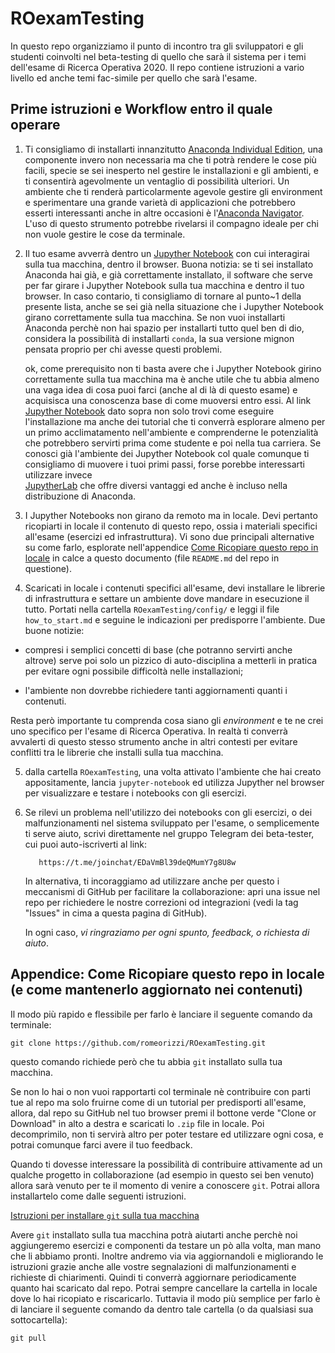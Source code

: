 # ROexamTesting
In questo repo organizziamo il punto di incontro tra gli sviluppatori e gli studenti coinvolti nel beta-testing di quello che sarà il sistema per i temi dell'esame di Ricerca Operativa 2020.
Il repo contiene istruzioni a vario livello ed anche temi fac-simile per quello che sarà l'esame.

## Prime istruzioni e Workflow entro il quale operare

1. Ti consigliamo di installarti innanzitutto [Anaconda Individual Edition](https://jupyterlab.readthedocs.io/en/stable/), una componente invero non necessaria ma che ti potrà rendere le cose più facili, specie se sei inesperto nel gestire le installazioni e gli ambienti, e ti consentirà agevolmente un ventaglio di possibilità ulteriori.
Un ambiente che ti renderà particolarmente agevole gestire gli environment e sperimentare una grande varietà di applicazioni che potrebbero esserti interessanti anche in altre occasioni è l'[Anaconda Navigator](https://docs.anaconda.com/anaconda/navigator/).
L'uso di questo strumento potrebbe rivelarsi il compagno ideale per chi non vuole gestire le cose da terminale.  

2. Il tuo esame avverrà dentro un [Jupyther Notebook](https://jupyter.readthedocs.io/en/latest/) con cui interagirai sulla tua macchina, dentro il browser.
   Buona notizia: se ti sei installato Anaconda hai già, e già correttamente installato,
   il software che serve per far girare i Jupyther Notebook
   sulla tua macchina e dentro il tuo browser.
   In caso contario, ti consigliamo di tornare al punto~1 della presente lista, anche se sei già nella situazione che i Jupyther Notebook girano correttamente sulla tua macchina.
   Se non vuoi installarti Anaconda perchè non hai spazio per installarti tutto quel ben di dio, considera la possibilità di installarti `conda`, la sua versione mignon pensata proprio per chi avesse questi problemi.

   ok, come prerequisito non ti basta avere che i Jupyther Notebook girino correttamente sulla tua macchina ma è anche utile che tu abbia almeno una vaga idea di cosa puoi farci (anche al di là di questo esame) e acquisisca una conoscenza base di come muoversi entro essi.
  Al link [Jupyther Notebook](https://jupyter.readthedocs.io/en/latest/) dato sopra non solo trovi come eseguire l'installazione ma anche dei tutorial che ti converrà esplorare almeno per un primo acclimatamento nell'ambiente e comprenderne le potenzialità che potrebbero servirti prima come studente e poi nella tua carriera.
   Se conosci già l'ambiente dei Jupyther Notebook col quale comunque ti consigliamo di muovere i tuoi primi passi, forse porebbe interessarti utilizzare invece  
   [JupytherLab](https://jupyterlab.readthedocs.io/en/stable/) che offre diversi vantaggi ed anche è incluso nella distribuzione di Anaconda.

3. I Jupyther Notebooks non girano da remoto ma in locale. Devi pertanto ricopiarti in locale il contenuto di questo repo, ossia i materiali specifici all'esame (esercizi ed infrastruttura).
   Vi sono due principali alternative su come farlo,
   esplorate nell'appendice <a href="#ricopiaInLocale">Come Ricopiare questo repo in locale</a> in calce a questo documento (file `README.md` del repo in questione).

4. Scaricati in locale i contenuti specifici all'esame, devi installare le librerie di infrastruttura e settare un ambiente dove mandare in esecuzione il tutto.
   Portati nella cartella `ROexamTesting/config/`
   e leggi il file `how_to_start.md` e seguine le indicazioni per predisporre l'ambiente.
   Due buone notizie:

  -  compresi i semplici concetti di base (che potranno servirti anche altrove) serve poi solo un pizzico di auto-disciplina a metterli in pratica per evitare ogni possibile difficoltà nelle installazioni;

  -  l'ambiente non dovrebbe richiedere tanti aggiornamenti quanti i contenuti.

  Resta però importante tu comprenda cosa siano gli _environment_ e te ne crei uno specifico per l'esame di Ricerca Operativa. In realtà ti converrà avvalerti di questo stesso strumento anche in altri contesti per evitare conflitti tra le librerie che installi sulla tua macchina.

5. dalla cartella `ROexamTesting`, una volta attivato l'ambiente che hai creato appositamente,
   lancia `jupyter-notebook` ed utilizza Jupyther nel browser
   per visualizzare e testare i notebooks con gli esercizi.

6. Se rilevi un problema nell'utilizzo dei notebooks con gli esercizi,
   o dei malfunzionamenti nel sistema sviluppato per l'esame,
   o semplicemente ti serve aiuto,
   scrivi direttamente nel gruppo Telegram dei beta-tester,
      cui puoi auto-iscriverti al link:
   ```
      https://t.me/joinchat/EDaVmBl39deQMumY7g8U8w
   ```
      In alternativa, ti incoraggiamo ad utilizzare anche per questo i meccanismi di GitHub per facilitare la collaborazione:
      apri una issue nel repo per richiedere le nostre correzioni od integrazioni (vedi la tag "Issues" in cima a questa pagina di GitHub).

      In ogni caso, _vi ringraziamo per ogni spunto, feedback, o richiesta di aiuto_.

## Appendice: Come Ricopiare questo repo in locale (e come mantenerlo aggiornato nei contenuti)

<a name="ricopiaInLocale">Il modo più rapido e flessibile</a>
    per farlo è lanciare il seguente comando da terminale:
```
git clone https://github.com/romeorizzi/ROexamTesting.git
```
questo comando richiede però che tu abbia `git` installato sulla tua macchina.

Se non lo hai o non vuoi rapportarti col terminale nè contribuire con parti tue al repo ma solo fruirne come di un tutorial per predisporti all'esame,
allora, dal repo su GitHub nel tuo browser premi il bottone verde "Clone or Download" in alto a destra
   e scaricati lo `.zip` file in locale. Poi decomprimilo, non ti servirà altro per poter testare ed utilizzare ogni cosa, e potrai comunque farci avere il tuo feedback.

Quando ti dovesse interessare la possibilità di contribuire attivamente ad un qualche progetto in collaborazione
(ad esempio in questo sei ben venuto) allora sarà venuto per te il momento di venire a conoscere `git`. Potrai allora installartelo come dalle seguenti istruzioni.

[Istruzioni per installare `git` sulla tua macchina](https://www.html.it/pag/53180/installazione-di-git/)

Avere `git` installato sulla tua macchina potrà aiutarti anche perchè noi aggiungeremo esercizi e componenti da testare un pò alla volta, man mano che li abbiamo pronti. Inoltre andremo via via aggiornandoli e migliorando le istruzioni grazie anche alle vostre segnalazioni di malfunzionamenti e richieste di chiarimenti.
Quindi ti converrà aggiornare periodicamente quanto hai scaricato dal repo. Potrai sempre cancellare la cartella in locale dove lo hai ricopiato e riscaricarlo. Tuttavia il modo più semplice per farlo è di lanciare il seguente comando da dentro tale cartella (o da qualsiasi sua sottocartella):

```
git pull
```
